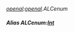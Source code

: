 _[openal](../../modules/openal/openal-module.md):[openal](../../modules/openal/openal-module.md).ALCenum_
##### Alias ALCenum:[Int](../../modules/wonkey/wonkey-types-int.md)

